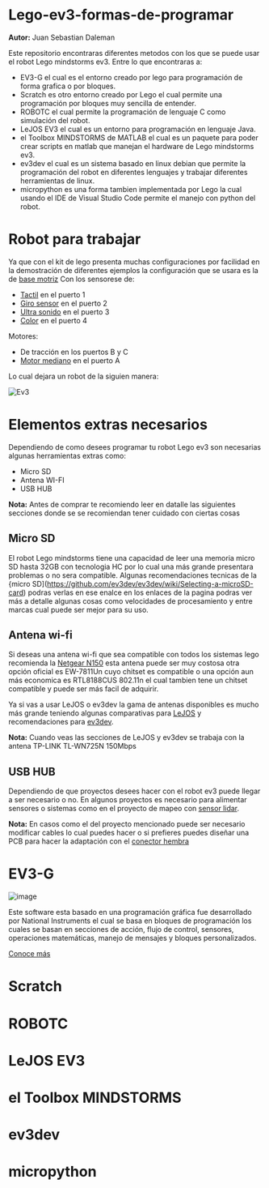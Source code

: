 # Lego-ev3-formas-de-programar
**Autor:** Juan Sebastian Daleman 

Este repositorio encontraras diferentes metodos con los que se puede usar el robot Lego mindstorms ev3. Entre lo que encontraras a:
- EV3-G el cual es el entorno creado por lego para programación de forma grafica o por bloques.
- Scratch es otro entorno creado por Lego el cual permite una programación por bloques muy sencilla de entender.
- ROBOTC el cual permite la programación de lenguaje C como simulación del robot.
- LeJOS EV3 el cual es un entorno para programación en lenguaje Java.
- el Toolbox MINDSTORMS de MATLAB el cual es un paquete para poder crear scripts en matlab que manejan el hardware de Lego mindstorms ev3.
- ev3dev el cual es un sistema basado en linux debian que permite la programación del robot en diferentes lenguajes y trabajar diferentes herramientas de linux.
- micropython es una forma tambien implementada por Lego la cual usando el IDE de Visual Studio Code permite el manejo con python del robot.

# Robot para trabajar
Ya que con el kit de lego presenta muchas configuraciones por facilidad en la demostración de diferentes ejemplos la configuración que se usara es la de [base motriz](https://assets.education.lego.com/v3/assets/blt293eea581807678a/blt6e7360758df8f1ea/5ec7c6dd2238e044d39d24b0/ev3-rem-driving-base.pdf?locale=es-es)
Con los sensorese de:
- [Tactil](https://assets.education.lego.com/v3/assets/blt293eea581807678a/blt21b1ad4aeb504517/5ec6621356542b5199dba9df/ev3-touch-sensor-driving-base.pdf?locale=es-mx) en el puerto 1
- [Giro sensor](https://assets.education.lego.com/v3/assets/blt293eea581807678a/blt92a6038ac499624e/5ec638edf555a0037565aa22/ev3-gyro-sensor-driving-base.pdf?locale=es-es) en el puerto 2
- [Ultra sonido](https://assets.education.lego.com/v3/assets/blt293eea581807678a/bltedef29b6f889ec04/5ec7bfe42de1237ddb71fd6a/ev3-ultrasonic-sensor-driving-base.pdf?locale=es-mx) en el puerto 3
- [Color](https://assets.education.lego.com/v3/assets/blt293eea581807678a/bltb5bea28afb585684/5ec7c907cd4cf750c888fad6/ev3-rem-color-sensor-down-driving-base.pdf?locale=es-mx) en el puerto 4

Motores:
- De tracción en los puertos B y C
- [Motor mediano](https://assets.education.lego.com/v3/assets/blt293eea581807678a/blt5c3aa94ebe1a56ac/5ec7c08df1de13036f79abf7/ev3-medium-motor-driving-base.pdf?locale=es-mx) en el puerto A

Lo cual dejara un robot de la siguien manera:

![Ev3](https://github.com/JSDaleman/Lego-ev3-formas-de-programar/assets/70998067/9ec99b21-3901-43e4-9654-21d5d1aeb689)

# Elementos extras necesarios

Dependiendo de como desees programar tu robot Lego ev3 son necesarias algunas herramientas extras como:
- Micro SD
- Antena WI-FI
- USB HUB

**Nota:** Antes de comprar te recomiendo leer en datalle las siguientes secciones donde se se recomiendan tener cuidado con ciertas cosas

## Micro SD
El robot Lego mindstorms tiene una capacidad de leer una memoria micro SD hasta 32GB con tecnologia HC por lo cual una más grande presentara problemas o no sera compatible. Algunas recomendaciones tecnicas de la {micro SD](https://github.com/ev3dev/ev3dev/wiki/Selecting-a-microSD-card) podras verlas en ese enalce en los enlaces de la pagina podras ver más a detalle algunas cosas como velocidades de procesamiento y entre marcas cual puede ser mejor para su uso.

## Antena wi-fi
Si deseas una antena wi-fi que sea compatible con todos los sistemas lego recomienda la [Netgear N150](https://www.lego.com/es-es/service/help/mindstorms_ev3_sets/mindstorms_ev3/mindstorms_ev3/connecting-your-lego-mindstorms-ev3-to-wi-fi-kA009000001dcjmCAA) esta antena puede ser muy costosa otra opción oficial es EW-7811Un cuyo chitset es compatible o una opción aun más economica es RTL8188CUS 802.11n el cual tambien tene un chitset compatible y puede ser más facil de adquirir. 

Ya si vas a usar LeJOS o ev3dev la gama de antenas disponibles es mucho más grande teniendo algunas comparativas para [LeJOS](https://lejosnews.wordpress.com/2015/02/03/comparing-wifi-adapters/) y recomendaciones para [ev3dev](https://github.com/ev3dev/ev3dev/wiki/USB-Wi-Fi-Dongles).

**Nota:** Cuando veas las secciones de LeJOS y ev3dev se trabaja con la antena TP-LINK TL-WN725N 150Mbps

## USB HUB
Dependiendo de que proyectos desees hacer con el robot ev3 puede llegar a ser necesario o no. En algunos proyectos es necesario para alimentar sensores o sistemas como en el proyecto de mapeo con [sensor lidar](https://www.ev3dev.org/projects/2016/08/07/Mapping/).

**Nota:** En casos como el del proyecto mencionado puede ser necesario modificar cables lo cual puedes hacer o si prefieres puedes diseñar una PCB para hacer la adaptación con el [conector hembra](https://es.aliexpress.com/item/1005006719724490.html?spm=a2g0o.productlist.main.51.36c5TCqaTCqaU9&algo_pvid=b9375f0f-a6b0-443f-833c-dac1e098fae9&algo_exp_id=b9375f0f-a6b0-443f-833c-dac1e098fae9-25&pdp_npi=4%40dis%21COP%212125.29%211059.94%21%21%213.93%211.96%21%402103297417159717785081762eeb32%2112000038087232559%21sea%21CO%213174043039%21AB&curPageLogUid=qOCUA5WVkecq&utparam-url=scene%3Asearch%7Cquery_from%3A)

# EV3-G

![image](https://github.com/JSDaleman/Lego-ev3-formas-de-programar/assets/70998067/9192525b-cc8c-40f6-b059-2c73236f5703)

Este software esta basado en una programación gráfica fue desarrollado por National Instruments el cual se basa en bloques de programación los cuales se basan en secciones de acción, flujo de control, sensores, operaciones matemáticas, manejo de mensajes y bloques personalizados.

[Conoce más](https://github.com/JSDaleman/Lego-ev3-formas-de-programar/blob/main/EV3-G/EV3-G.md)


# Scratch

# ROBOTC

# LeJOS EV3

# el Toolbox MINDSTORMS

# ev3dev

# micropython

